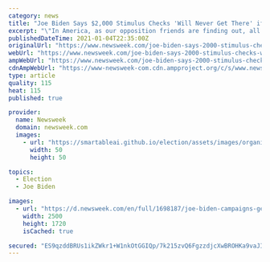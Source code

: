 ```yaml
---
category: news
title: "Joe Biden Says $2,000 Stimulus Checks 'Will Never Get There' if Loeffler and Perdue Elected"
excerpt: "\"In America, as our opposition friends are finding out, all power flows from the people,\" President-elect Joe Biden said Monday. \"That's our history. That's our law, that's our tradition, that's our constitution."
publishedDateTime: 2021-01-04T22:35:00Z
originalUrl: "https://www.newsweek.com/joe-biden-says-2000-stimulus-checks-will-never-get-there-if-loeffler-perdue-elected-1558862"
webUrl: "https://www.newsweek.com/joe-biden-says-2000-stimulus-checks-will-never-get-there-if-loeffler-perdue-elected-1558862"
ampWebUrl: "https://www.newsweek.com/joe-biden-says-2000-stimulus-checks-will-never-get-there-if-loeffler-perdue-elected-1558862?amp=1"
cdnAmpWebUrl: "https://www-newsweek-com.cdn.ampproject.org/c/s/www.newsweek.com/joe-biden-says-2000-stimulus-checks-will-never-get-there-if-loeffler-perdue-elected-1558862?amp=1"
type: article
quality: 115
heat: 115
published: true

provider:
  name: Newsweek
  domain: newsweek.com
  images:
    - url: "https://smartableai.github.io/election/assets/images/organizations/newsweek.com-50x50.jpg"
      width: 50
      height: 50

topics:
  - Election
  - Joe Biden

images:
  - url: "https://d.newsweek.com/en/full/1698187/joe-biden-campaigns-georgia-dems-senate.jpg"
    width: 2500
    height: 1720
    isCached: true

secured: "ES9qzddBRUs1ikZWkr1+W1nkOtGGIQp/7k215zvQ6FgzzdjcXwBROHKa9vaJI3VJisCjYQeJ8oqiIGMyG9NyF4RCqyBNotRm/70iXEwQHcrmj9WA3OT5Hs4VrCx7Vlzpvn3yoHvoFdZOYxXgtyDoGL/rFLmZo4dyYhv3IbojXlAYh+iJgOQmeXPbfC5Pt9+xr6vYpQp6zVCNYay370eXloovRXIqDRtOT1m/GUWVQXieL9uyzkcIr2UtKfzuPCZdxUjj7nmAdC9CJHLF+KyxeAOX+xUFyxKPPcWN4q94LzyiQcBe50BWhB9i2RQGHoTekmGnau/Omsfs7X1HSd6SL3tx6Pn8n4YThbfhQEhU5CQ=;fM4GykhFkQSPI20EnMA9Sw=="
---
```


